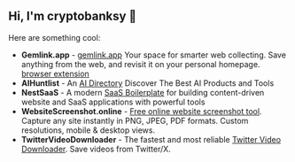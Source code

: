 ## Hi, I'm cryptobanksy 👋

Here are something cool:

- **Gemlink.app** - [gemlink.app](https://gemlink.app) Your space for smarter web collecting. Save anything from the web, and revisit it on your personal homepage. [browser extension](https://chromewebstore.google.com/detail/gemlink-your-space-for-sm/pickcibaiaapcbobgbjgmomocmcdpmmn)
- **AIHuntlist** - An [AI Directory](https://aihuntlist.com) Discover The Best AI Products and Tools
- **NestSaaS** - A modern [SaaS Boilerplate](https://nestsaas.com) for building content-driven website and SaaS applications with powerful tools
- **WebsiteScreenshot.online** - [Free online website screenshot tool](https://websitescreenshot.online/). Capture any site instantly in PNG, JPEG, PDF formats. Custom resolutions, mobile & desktop views. 
- **TwitterVideoDownloader** - The fastest and most reliable [Twitter Video Downloader](https://twittervideodownloader.top/). Save videos from Twitter/X.

<!--
**ShawnHacks/ShawnHacks** is a ✨ _special_ ✨ repository because its `README.md` (this file) appears on your GitHub profile.

Here are some ideas to get you started:

- 🔭 I’m currently working on ...
- 🌱 I’m currently learning ...
- 👯 I’m looking to collaborate on ...
- 🤔 I’m looking for help with ...
- 💬 Ask me about ...
- 📫 How to reach me: ...
- 😄 Pronouns: ...
- ⚡ Fun fact: ...
-->
